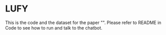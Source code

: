 # LUFY

This is the code and the dataset for the paper "".
Please refer to README in Code to see how to run and talk to the chatbot.
